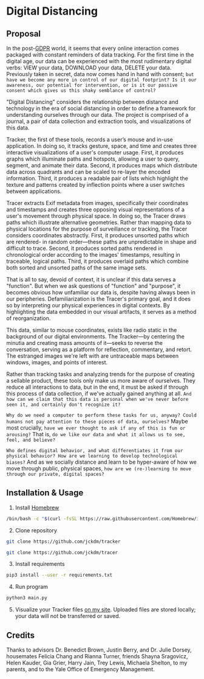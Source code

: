 # Digital Distancing

## Proposal

In the post-[GDPR](https://www.wired.co.uk/article/what-is-gdpr-uk-eu-legislation-compliance-summary-fines-2018) world, it seems that every online interaction comes packaged with constant reminders of data tracking. For the first time in the digital age, our data can be experienced with the most rudimentary digital verbs: VIEW your data, DOWNLOAD your data, DELETE your data. Previously taken in secret, data now comes hand in hand with consent; `but have we become any more in control of our digital footprint? Is it our awareness, our potential for intervention, or is it our passive consent which gives us this shaky semblance of control?`

"Digital Distancing" considers the relationship between distance and technology in the era of social distancing in order to define a framework for understanding ourselves through our data. The project is comprised of a journal, a pair of data collection and extraction tools, and visualizations of this data.

Tracker, the first of these tools, records a user’s mouse and in-use application. In doing so, it tracks gesture, space, and time and creates three interactive visualizations of a user's computer usage. First, it produces graphs which illuminate paths and hotspots, allowing a user to query, segment, and animate their data. Second, it produces maps which distribute data across quadrants and can be scaled to re-layer the encoded information. Third, it produces a readable pair of lists which highlight the texture and patterns created by inflection points where a user switches between applications.

Tracer extracts Exif metadata from images, specifically their coordinates and timestamps and creates three opposing visual representations of a user's movement through physical space. In doing so, the Tracer draws paths which illustrate alternative geometries. Rather than mapping data to physical locations for the purpose of surveillance or tracking, the Tracer considers coordinates abstractly. First, it produces unsorted paths which are rendered- in random order—these paths are unpredictable in shape and difficult to trace. Second, it produces sorted paths rendered in chronological order according to the images' timestamps, resulting in traceable, logical paths. Third, it produces overlaid paths which combine both sorted and unsorted paths of the same image sets.

That is all to say, devoid of context, it is unclear if this data serves a "function". But when we ask questions of "function" and "purpose", it becomes obvious how unfamiliar our data is, despite having always been in our peripheries. Defamiliarization is the Tracer's primary goal, and it does so by interpreting our physical experiences in digital contexts. By highlighting the data embedded in our visual artifacts, it serves as a method of reorganization.

This data, similar to mouse coordinates, exists like radio static in the background of our digital environments. The Tracker—by centering the minutia and creating mass amounts of it—seeks to reverse the conversation, serving as a platform for reflection, commentary, and retort. The estranged images we're left with are untraceable maps between windows, images, and points of interest.

Rather than tracking tasks and analyzing trends for the purpose of creating a sellable product, these tools only make us more aware of ourselves. They reduce all interactions to data, but in the end, it must be asked if through this process of data collection, if we've actually gained anything at all. `And how can we claim that this data is personal when we've never before seen it, and certainly don't recognize it?`

`Why do we need a computer to perform these tasks for us, anyway? Could humans not pay attention to these pieces of data, ourselves?` Maybe most crucially, `have we ever thought to ask if any of this is fun or arousing?` That is, `do we like our data and what it allows us to see, feel, and believe?`

`Who defines digital behavior, and what differentiates it from our physical behavior? How are we learning to develop technological biases?` And as we socially distance and learn to be hyper-aware of how we move through public, physical spaces, `how are we (re-)learning to move through our private, digital spaces?`


## Installation & Usage

1. Install [Homebrew](https://brew.sh/)
```bash
/bin/bash -c "$(curl -fsSL https://raw.githubusercontent.com/Homebrew/install/master/install.sh)"
```
2. Clone repository
```bash
git clone https://github.com/jckdm/tracker

git clone https://github.com/jckdm/tracer
```
3. Install requirements
```bash
pip3 install --user -r requirements.txt
```
4. Run program
```bash
python3 main.py
```
5. Visualize your Tracker files [on my site](https://jackadam.cc/thesis/visualizations.html). Uploaded files are stored locally; your data will not be transferred or saved.


## Credits

Thanks to advisors Dr. Benedict Brown, Justin Berry, and Dr. Julie Dorsey, housemates Felicia Chang and Rianna Turner, friends Shayna Sragovicz, Helen Kauder, Gia Grier, Harry Jain, Trey Lewis, Michaela Shelton, to my parents, and to the Yale Office of Emergency Management.
